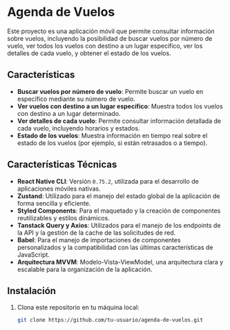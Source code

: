 # Agenda de Vuelos

Este proyecto es una aplicación móvil que permite consultar información sobre vuelos, incluyendo la posibilidad de buscar vuelos por número de vuelo, ver todos los vuelos con destino a un lugar específico, ver los detalles de cada vuelo, y obtener el estado de los vuelos.

## Características

- **Buscar vuelos por número de vuelo**: Permite buscar un vuelo en específico mediante su número de vuelo.
- **Ver vuelos con destino a un lugar específico**: Muestra todos los vuelos con destino a un lugar determinado.
- **Ver detalles de cada vuelo**: Permite consultar información detallada de cada vuelo, incluyendo horarios y estados.
- **Estado de los vuelos**: Muestra información en tiempo real sobre el estado de los vuelos (por ejemplo, si están retrasados o a tiempo).

## Características Técnicas

- **React Native CLI**: Versión `0.75.2`, utilizada para el desarrollo de aplicaciones móviles nativas.
- **Zustand**: Utilizado para el manejo del estado global de la aplicación de forma sencilla y eficiente.
- **Styled Components**: Para el maquetado y la creación de componentes reutilizables y estilos dinámicos.
- **Tanstack Query y Axios**: Utilizados para el manejo de los endpoints de la API y la gestión de la cache de las solicitudes de red.
- **Babel**: Para el manejo de importaciones de componentes personalizados y la compatibilidad con las últimas características de JavaScript.
- **Arquitectura MVVM**: Modelo-Vista-ViewModel, una arquitectura clara y escalable para la organización de la aplicación.

## Instalación

1. Clona este repositorio en tu máquina local:
   ```bash
   git clone https://github.com/tu-usuario/agenda-de-vuelos.git
